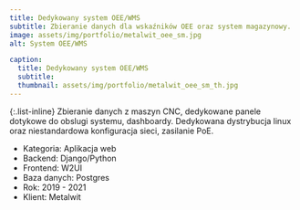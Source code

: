 ```yaml
---
title: Dedykowany system OEE/WMS
subtitle: Zbieranie danych dla wskaźników OEE oraz system magazynowy.
image: assets/img/portfolio/metalwit_oee_sm.jpg
alt: System OEE/WMS

caption:
  title: Dedykowany system OEE/WMS
  subtitle: 
  thumbnail: assets/img/portfolio/metalwit_oee_sm_th.jpg
---
```

{:.list-inline}
Zbieranie danych z maszyn CNC, dedykowane panele dotykowe do obslugi systemu, dashboardy. Dedykowana dystrybucja linux oraz niestandardowa konfiguracja sieci, zasilanie PoE.
- Kategoria: Aplikacja web
- Backend: Django/Python
- Frontend: W2UI
- Baza danych: Postgres
- Rok: 2019 - 2021
- Klient: Metalwit
